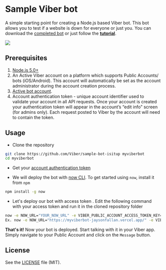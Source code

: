 # Sample Viber bot

A simple starting point for creating a Node.js based Viber bot. This bot allows you to test if a website is down for everyone or just you.
You can download the [completed bot](https://github.com/Viber/sample-bot-isitup/archive/master.zip) or just follow the [**tutorial**](docs/TUTORIAL.md).

![][1]

## Prerequisites

1. [Node.js 5.0+](http://nodejs.org)
1. An Active Viber account on a platform which supports Public Accounts/ bots (iOS/Android). This account will automatically be set as the account administrator during the account creation process.
1. [Active bot account](https://developers.viber.com).
1. Account authentication token - unique account identifier used to validate your account in all API requests. Once your account is created your authentication token will appear in the account’s “edit info” screen (for admins only). Each request posted to Viber by the account will need to contain the token.

## Usage

* Clone the repository

```bash
git clone https://github.com/Viber/sample-bot-isitup myviberbot
cd myviberbot
```

* Get your [account authentication token](https://developers.viber.com/docs/general/get-started/#get-started-with-bots/)

* We will deploy the bot with [now CLI](https://zeit.co/now/). To get started using `now`, install it from `npm`

```bash
npm install -g now
```

* Let's deploy our bot with access token . Edit the following command with your access token and run it in the cloned repository folder

```bash
now -e NOW_URL="YOUR_NOW_URL" -e VIBER_PUBLIC_ACCOUNT_ACCESS_TOKEN_KEY="YOUR_PUBLIC_ACCOUNT_TOKEN"
Ex. now -e NOW_URL="https://myviberbot-jaysonfallan.vercel.app/" -e VIBER_PUBLIC_ACCOUNT_ACCESS_TOKEN_KEY="4eed73cac627e622-9e0ab8d5df33a8a4-c88538c877e1be81"
```

**That's it!** Now your bot is deployed. Start talking with it in your Viber app. Simply navigate to your Public Account and click on the `Message` button.

## License

See the [LICENSE](LICENSE.md) file (MIT).

[1]: output.gif
